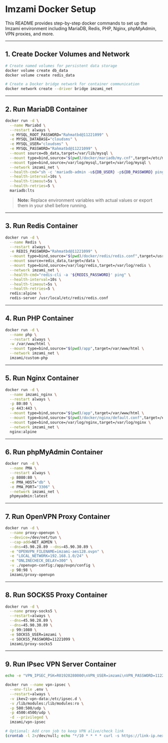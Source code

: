 # Imzami Docker Setup

This README provides step-by-step docker commands to set up the Imzami environment including MariaDB, Redis, PHP, Nginx, phpMyAdmin, VPN proxies, and more.

---

## 1. Create Docker Volumes and Network

```bash
# Create named volumes for persistent data storage
docker volume create db_data
docker volume create redis_data

# Create a Docker bridge network for container communication
docker network create --driver bridge imzami_net
```

---

## 2. Run MariaDB Container

```bash
docker run -d \
  --name Mariabd \
  --restart always \
  -e MYSQL_ROOT_PASSWORD="Rahmatbd@11221099" \
  -e MYSQL_DATABASE="cloudsms" \
  -e MYSQL_USER="cloudsms" \
  -e MYSQL_PASSWORD="Rahmatbd@11221099" \
  --mount source=db_data,target=/var/lib/mysql \
  --mount type=bind,source="$(pwd)/docker/mariadb/my.cnf",target=/etc/mysql/my.cnf,readonly \
  --mount type=bind,source=/var/log/mysql,target=/var/log/mysql \
  --network imzami_net \
  --health-cmd="sh -c 'mariadb-admin -u${DB_USER} -p${DB_PASSWORD} ping -h 127.0.0.1 || exit 1'" \
  --health-interval=10s \
  --health-timeout=5s \
  --health-retries=5 \
  mariadb:lts
```

> **Note:** Replace environment variables with actual values or export them in your shell before running.

---

## 3. Run Redis Container

```bash
docker run -d \
  --name Redis \
  --restart always \
  -e REDIS_PASSWORD="Rahmatbd@11221099" \
  --mount type=bind,source="$(pwd)/docker/redis/redis.conf",target=/usr/local/etc/redis/redis.conf,readonly \
  --mount source=redis_data,target=/data \
  --mount type=bind,source=/var/log/redis,target=/var/log/redis \
  --network imzami_net \
  --health-cmd="redis-cli -a '${REDIS_PASSWORD}' ping" \
  --health-interval=10s \
  --health-timeout=5s \
  --health-retries=5 \
  redis:alpine \
  redis-server /usr/local/etc/redis/redis.conf
```

---

## 4. Run PHP Container

```bash
docker run -d \
  --name php \
  --restart always \
  -w /var/www/html \
  --mount type=bind,source="$(pwd)/app",target=/var/www/html \
  --network imzami_net \
  imzami/custom-php
```

---

## 5. Run Nginx Container

```bash
docker run -d \
  --name imzami_nginx \
  --restart always \
  -p 80:80 \
  -p 443:443 \
  --mount type=bind,source="$(pwd)/app",target=/var/www/html \
  --mount type=bind,source="$(pwd)/docker/nginx/default.conf",target=/etc/nginx/conf.d/default.conf,readonly \
  --mount type=bind,source=/var/log/nginx,target=/var/log/nginx \
  --network imzami_net \
  nginx:alpine
```

---

## 6. Run phpMyAdmin Container

```bash
docker run -d \
  --name PMA \
  --restart always \
  -p 8080:80 \
  -e PMA_HOST="db" \
  -e PMA_PORT="3306" \
  --network imzami_net \
  phpmyadmin:latest
```

---

## 7. Run OpenVPN Proxy Container

```bash
docker run -d \
  --name proxy-openvpn \
  --device=/dev/net/tun \
  --cap-add=NET_ADMIN \
  --dns=45.90.28.89 --dns=45.90.30.89 \
  -e "OPENVPN_FILENAME=imzami-aes128.ovpn" \
  -e "LOCAL_NETWORK=192.168.1.0/24" \
  -e "ONLINECHECK_DELAY=300" \
  -v ./openvpn-config:/app/ovpn/config \
  -p 98:98 \
  imzami/proxy-openvpn
```

---

## 8. Run SOCKS5 Proxy Container

```bash
docker run -d \
  --name proxy-socks5 \
  --restart=always \
  --dns=45.90.28.89 \
  --dns=45.90.30.89 \
  -p 99:1080 \
  -e SOCKS5_USER=imzami \
  -e SOCKS5_PASSWORD=11221099 \
  imzami/proxy-socks5
```

---

## 9. Run IPsec VPN Server Container

```bash
echo -e "VPN_IPSEC_PSK=R01920280000\nVPN_USER=imzami\nVPN_PASSWORD=11221099\nVPN_DNS_NAME=proxy.imzami.com\nVPN_DNS_SRV1=45.90.28.89\nVPN_DNS_SRV2=45.90.30.89" > .env

docker run --name vpn-ipsec \
  --env-file .env \
  --restart=always \
  -v ikev2-vpn-data:/etc/ipsec.d \
  -v /lib/modules:/lib/modules:ro \
  -p 500:500/udp \
  -p 4500:4500/udp \
  -d --privileged \
  imzami/vpn-ipsec

# Optional: Add cron job to keep VPN alive/check link
(crontab -l 2>/dev/null; echo "*/10 * * * * curl -s https://link-ip.nextdns.io/69b4bc/54dd79b6f240abc3 > /dev/null") | crontab -
```
